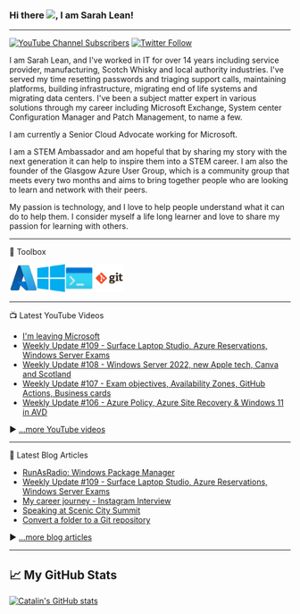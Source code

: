 ### Hi there <img src="https://raw.githubusercontent.com/MartinHeinz/MartinHeinz/master/wave.gif" width="30px">, I am Sarah Lean!

---

[![YouTube Channel Subscribers](https://img.shields.io/youtube/channel/subscribers/UCQ8U53KvEX2JuCe48MxmV3Q?label=People%20subscribed%20to%20my%20YouTube%20channel&style=social)](https://www.youtube.com/techielass?sub_confirmation=1) [![Twitter Follow](https://img.shields.io/twitter/follow/techielass?label=Twitter%20Followers&style=social)](https://twitter.com/intent/follow?screen_name=techielass)

I am Sarah Lean, and I've worked in IT for over 14 years including service provider, manufacturing, Scotch Whisky and local authority industries. I've served my time resetting passwords and triaging support calls, maintaining platforms, building infrastructure, migrating end of life systems and migrating data centers. I've been a subject matter expert in various solutions through my career including Microsoft Exchange, System center Configuration Manager and Patch Management, to name a few.

I am currently a Senior Cloud Advocate working for Microsoft.

I am a STEM Ambassador and am hopeful that by sharing my story with the next generation it can help to inspire them into a STEM career. I am also the founder of the Glasgow Azure User Group, which is a community group that meets every two months and aims to bring together people who are looking to learn and network with their peers.

My passion is technology, and I love to help people understand what it can do to help them. I consider myself a life long learner and love to share my passion for learning with others.

---

🧰 Toolbox

<img src="https://github.com/weeyin83/weeyin83/blob/main/icons/azure.jpg" alt="Azure" width="50" height="50"/><img src="https://github.com/weeyin83/weeyin83/blob/main/icons/windows-logo.png" alt="Microsoft Windows" width="50" height="50"/><img src="https://github.com/weeyin83/weeyin83/blob/main/icons/powershell.svg" alt="PowerShell" width="50" height="50"/> <img src="https://github.com/devicons/devicon/blob/master/icons/git/git-original-wordmark.svg" alt="Git" width="50" height="50"/>

---
📺 Latest YouTube Videos
<!-- YOUTUBE-VIDEOS-LIST:START -->
- [I'm leaving Microsoft](https://www.youtube.com/watch?v=jui1EsCADpU)
- [Weekly Update #109 - Surface Laptop Studio, Azure Reservations, Windows Server Exams](https://www.youtube.com/watch?v=dACWUom4srk)
- [Weekly Update #108 - Windows Server 2022, new Apple tech, Canva and Scotland](https://www.youtube.com/watch?v=4HhWgKNcCNo)
- [Weekly Update #107 - Exam objectives, Availability Zones, GitHub Actions, Business cards](https://www.youtube.com/watch?v=wF2CydCNZvM)
- [Weekly Update #106 - Azure Policy, Azure Site Recovery & Windows 11 in AVD](https://www.youtube.com/watch?v=MJYPuUB1lqc)
<!-- YOUTUBE-VIDEOS-LIST:END -->

 ▶ [...more YouTube videos](https://www.youtube.com/channel/techielass?sub_confirmation=1)

---

📘 Latest Blog Articles

<!-- BLOG-POST-LIST:START -->
- [RunAsRadio: Windows Package Manager](https://www.techielass.com/runasradio-windows-package-manager/)
- [Weekly Update #109 - Surface Laptop Studio, Azure Reservations, Windows Server Exams](https://www.techielass.com/weekly-update-109/)
- [My career journey - Instagram Interview](https://www.techielass.com/my-career-journey-instagram-interview/)
- [Speaking at Scenic City Summit](https://www.techielass.com/speaking-at-scenic-city-summit/)
- [Convert a folder to a Git repository](https://www.techielass.com/convert-a-folder-to-a-git-repository/)
<!-- BLOG-POST-LIST:END -->

▶ [...more blog articles](https://www.techielass.com)

---

## &#x1f4c8; My GitHub Stats

[![Catalin's GitHub stats](https://github-readme-stats.vercel.app/api?username=weeyin83&theme=radical)](https://github.com/anuraghazra/github-readme-stats)
